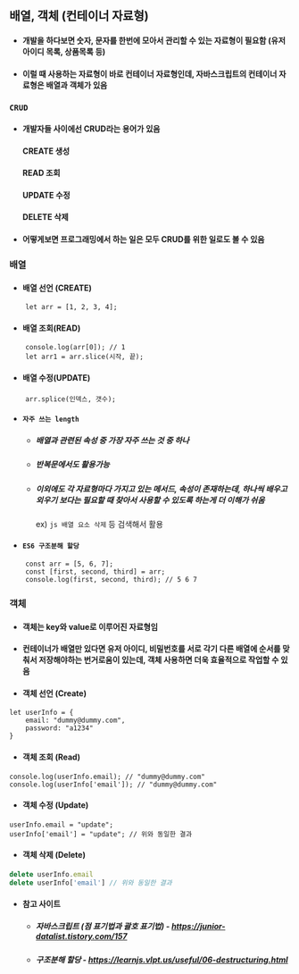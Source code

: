## 배열, 객체 (컨테이너 자료형)
- #### 개발을 하다보면 숫자, 문자를 한번에 모아서 관리할 수 있는 자료형이 필요함 (유저 아이디 목록, 상품목록 등)
- #### 이럴 때 사용하는 자료형이 바로 컨테이너 자료형인데, 자바스크립트의 컨테이너 자료형은 배열과 객체가 있음

### `CRUD`
- #### 개발자들 사이에선 CRUD라는 용어가 있음
   #### CREATE 생성
   #### READ 조회
   #### UPDATE 수정
   #### DELETE 삭제
- #### 어떻게보면 프로그래밍에서 하는 일은 모두 CRUD를 위한 일로도 볼 수 있음

### 배열
- #### 배열 선언 (CREATE)
``` JS
	let arr = [1, 2, 3, 4];
```
- #### 배열 조회(READ)
```JS
	console.log(arr[0]); // 1
	let arr1 = arr.slice(시작, 끝);
```
- #### 배열 수정(UPDATE)
```JS
	arr.splice(인덱스, 갯수);
```

- #### `자주 쓰는 length`
	- ##### 배열과 관련된 속성 중 가장 자주 쓰는 것 중 하나
	- ##### 반복문에서도 활용가능
	- ##### 이외에도 각 자료형마다 가지고 있는 메서드, 속성이 존재하는데, 하나씩 배우고 외우기 보다는 필요할 때 찾아서 사용할 수 있도록 하는게 더 이해가 쉬움
	   ex) `js 배열 요소 삭제` 등 검색해서 활용

- #### `ES6 구조분해 할당`
```JS
	const arr = [5, 6, 7];
	const [first, second, third] = arr;
	console.log(first, second, third); // 5 6 7
```

### 객체
- #### 객체는 key와 value로 이루어진 자료형임
- #### 컨테이너가 배열만 있다면 유저 아이디, 비밀번호를 서로 각기 다른 배열에 순서를 맞춰서 저장해야하는 번거로움이 있는데, 객체 사용하면 더욱 효율적으로 작업할 수 있음

- #### 객체 선언 (Create)
```JS
let userInfo = {
	email: "dummy@dummy.com",
	password: "a1234"
}
```
- #### 객체 조회 (Read)
```JS
console.log(userInfo.email); // "dummy@dummy.com"
console.log(userInfo['email']); // "dummy@dummy.com"
```
- #### 객체 수정 (Update)
```JS
userInfo.email = "update";
userInfo['email'] = "update"; // 위와 동일한 결과
```
- #### 객체 삭제 (Delete)
```jsx
delete userInfo.email
delete userInfo['email'] // 위와 동일한 결과
```

- #### 참고 사이트
	- ##### 자바스크립트 (점 표기법과 괄호 표기법) - https://junior-datalist.tistory.com/157
	- ##### 구조분해 할당 - https://learnjs.vlpt.us/useful/06-destructuring.html 

